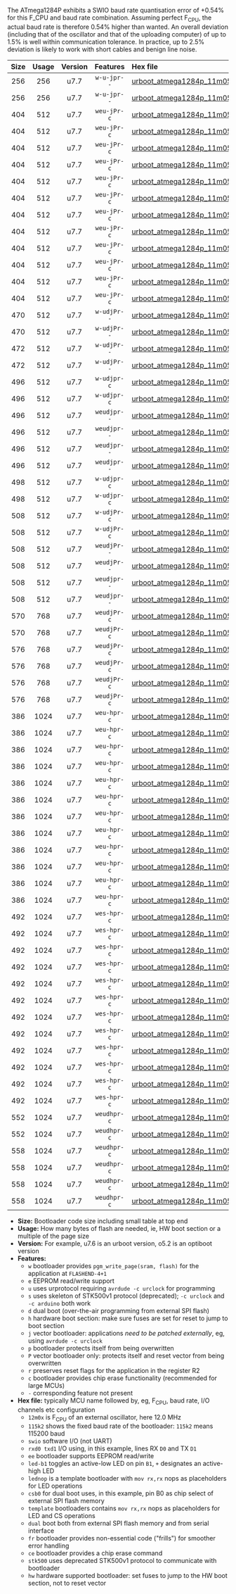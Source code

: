 The ATmega1284P exhibits a SWIO baud rate quantisation error of +0.54% for this F_CPU and baud rate combination. Assuming perfect F<sub>CPU</sub>, the actual baud rate is therefore 0.54% higher than wanted. An overall deviation (including that of the oscillator and that of the uploading computer) of up to 1.5% is well within communication tolerance. In practice, up to 2.5% deviation is likely to work with short cables and benign line noise.

|Size|Usage|Version|Features|Hex file|
|:-:|:-:|:-:|:-:|:--|
|256|256|u7.7|`w-u-jpr--`|[urboot_atmega1284p_11m0592x_+250k0_swio_rxd0_txd1.hex](https://raw.githubusercontent.com/stefanrueger/urboot.hex/main/mcus/atmega1284p/external_oscillator/fcpu_11m0592x/br_+250k0/urboot_atmega1284p_11m0592x_+250k0_swio_rxd0_txd1.hex)|
|256|256|u7.7|`w-u-jpr--`|[urboot_atmega1284p_11m0592x_+250k0_swio_rxd2_txd3.hex](https://raw.githubusercontent.com/stefanrueger/urboot.hex/main/mcus/atmega1284p/external_oscillator/fcpu_11m0592x/br_+250k0/urboot_atmega1284p_11m0592x_+250k0_swio_rxd2_txd3.hex)|
|404|512|u7.7|`weu-jPr-c`|[urboot_atmega1284p_11m0592x_+250k0_swio_rxd0_txd1_ee_led+b0_fr_ce.hex](https://raw.githubusercontent.com/stefanrueger/urboot.hex/main/mcus/atmega1284p/external_oscillator/fcpu_11m0592x/br_+250k0/urboot_atmega1284p_11m0592x_+250k0_swio_rxd0_txd1_ee_led+b0_fr_ce.hex)|
|404|512|u7.7|`weu-jPr-c`|[urboot_atmega1284p_11m0592x_+250k0_swio_rxd0_txd1_ee_led+b5_fr_ce.hex](https://raw.githubusercontent.com/stefanrueger/urboot.hex/main/mcus/atmega1284p/external_oscillator/fcpu_11m0592x/br_+250k0/urboot_atmega1284p_11m0592x_+250k0_swio_rxd0_txd1_ee_led+b5_fr_ce.hex)|
|404|512|u7.7|`weu-jPr-c`|[urboot_atmega1284p_11m0592x_+250k0_swio_rxd0_txd1_ee_led+b7_fr_ce.hex](https://raw.githubusercontent.com/stefanrueger/urboot.hex/main/mcus/atmega1284p/external_oscillator/fcpu_11m0592x/br_+250k0/urboot_atmega1284p_11m0592x_+250k0_swio_rxd0_txd1_ee_led+b7_fr_ce.hex)|
|404|512|u7.7|`weu-jPr-c`|[urboot_atmega1284p_11m0592x_+250k0_swio_rxd0_txd1_ee_led+c7_fr_ce.hex](https://raw.githubusercontent.com/stefanrueger/urboot.hex/main/mcus/atmega1284p/external_oscillator/fcpu_11m0592x/br_+250k0/urboot_atmega1284p_11m0592x_+250k0_swio_rxd0_txd1_ee_led+c7_fr_ce.hex)|
|404|512|u7.7|`weu-jPr-c`|[urboot_atmega1284p_11m0592x_+250k0_swio_rxd0_txd1_ee_led+d7_fr_ce.hex](https://raw.githubusercontent.com/stefanrueger/urboot.hex/main/mcus/atmega1284p/external_oscillator/fcpu_11m0592x/br_+250k0/urboot_atmega1284p_11m0592x_+250k0_swio_rxd0_txd1_ee_led+d7_fr_ce.hex)|
|404|512|u7.7|`weu-jPr-c`|[urboot_atmega1284p_11m0592x_+250k0_swio_rxd0_txd1_ee_lednop_fr_ce.hex](https://raw.githubusercontent.com/stefanrueger/urboot.hex/main/mcus/atmega1284p/external_oscillator/fcpu_11m0592x/br_+250k0/urboot_atmega1284p_11m0592x_+250k0_swio_rxd0_txd1_ee_lednop_fr_ce.hex)|
|404|512|u7.7|`weu-jPr-c`|[urboot_atmega1284p_11m0592x_+250k0_swio_rxd2_txd3_ee_led+b0_fr_ce.hex](https://raw.githubusercontent.com/stefanrueger/urboot.hex/main/mcus/atmega1284p/external_oscillator/fcpu_11m0592x/br_+250k0/urboot_atmega1284p_11m0592x_+250k0_swio_rxd2_txd3_ee_led+b0_fr_ce.hex)|
|404|512|u7.7|`weu-jPr-c`|[urboot_atmega1284p_11m0592x_+250k0_swio_rxd2_txd3_ee_led+b5_fr_ce.hex](https://raw.githubusercontent.com/stefanrueger/urboot.hex/main/mcus/atmega1284p/external_oscillator/fcpu_11m0592x/br_+250k0/urboot_atmega1284p_11m0592x_+250k0_swio_rxd2_txd3_ee_led+b5_fr_ce.hex)|
|404|512|u7.7|`weu-jPr-c`|[urboot_atmega1284p_11m0592x_+250k0_swio_rxd2_txd3_ee_led+b7_fr_ce.hex](https://raw.githubusercontent.com/stefanrueger/urboot.hex/main/mcus/atmega1284p/external_oscillator/fcpu_11m0592x/br_+250k0/urboot_atmega1284p_11m0592x_+250k0_swio_rxd2_txd3_ee_led+b7_fr_ce.hex)|
|404|512|u7.7|`weu-jPr-c`|[urboot_atmega1284p_11m0592x_+250k0_swio_rxd2_txd3_ee_led+c7_fr_ce.hex](https://raw.githubusercontent.com/stefanrueger/urboot.hex/main/mcus/atmega1284p/external_oscillator/fcpu_11m0592x/br_+250k0/urboot_atmega1284p_11m0592x_+250k0_swio_rxd2_txd3_ee_led+c7_fr_ce.hex)|
|404|512|u7.7|`weu-jPr-c`|[urboot_atmega1284p_11m0592x_+250k0_swio_rxd2_txd3_ee_led+d7_fr_ce.hex](https://raw.githubusercontent.com/stefanrueger/urboot.hex/main/mcus/atmega1284p/external_oscillator/fcpu_11m0592x/br_+250k0/urboot_atmega1284p_11m0592x_+250k0_swio_rxd2_txd3_ee_led+d7_fr_ce.hex)|
|404|512|u7.7|`weu-jPr-c`|[urboot_atmega1284p_11m0592x_+250k0_swio_rxd2_txd3_ee_lednop_fr_ce.hex](https://raw.githubusercontent.com/stefanrueger/urboot.hex/main/mcus/atmega1284p/external_oscillator/fcpu_11m0592x/br_+250k0/urboot_atmega1284p_11m0592x_+250k0_swio_rxd2_txd3_ee_lednop_fr_ce.hex)|
|470|512|u7.7|`w-udjPr--`|[urboot_atmega1284p_11m0592x_+250k0_swio_rxd0_txd1_led+d7_csc7_dual_fr.hex](https://raw.githubusercontent.com/stefanrueger/urboot.hex/main/mcus/atmega1284p/external_oscillator/fcpu_11m0592x/br_+250k0/urboot_atmega1284p_11m0592x_+250k0_swio_rxd0_txd1_led+d7_csc7_dual_fr.hex)|
|470|512|u7.7|`w-udjPr--`|[urboot_atmega1284p_11m0592x_+250k0_swio_rxd2_txd3_led+d7_csc7_dual_fr.hex](https://raw.githubusercontent.com/stefanrueger/urboot.hex/main/mcus/atmega1284p/external_oscillator/fcpu_11m0592x/br_+250k0/urboot_atmega1284p_11m0592x_+250k0_swio_rxd2_txd3_led+d7_csc7_dual_fr.hex)|
|472|512|u7.7|`w-udjPr--`|[urboot_atmega1284p_11m0592x_+250k0_swio_rxd0_txd1_template_dual_fr.hex](https://raw.githubusercontent.com/stefanrueger/urboot.hex/main/mcus/atmega1284p/external_oscillator/fcpu_11m0592x/br_+250k0/urboot_atmega1284p_11m0592x_+250k0_swio_rxd0_txd1_template_dual_fr.hex)|
|472|512|u7.7|`w-udjPr--`|[urboot_atmega1284p_11m0592x_+250k0_swio_rxd2_txd3_template_dual_fr.hex](https://raw.githubusercontent.com/stefanrueger/urboot.hex/main/mcus/atmega1284p/external_oscillator/fcpu_11m0592x/br_+250k0/urboot_atmega1284p_11m0592x_+250k0_swio_rxd2_txd3_template_dual_fr.hex)|
|496|512|u7.7|`w-udjpr-c`|[urboot_atmega1284p_11m0592x_+250k0_swio_rxd0_txd1_led+d7_csc7_dual_fr_ce.hex](https://raw.githubusercontent.com/stefanrueger/urboot.hex/main/mcus/atmega1284p/external_oscillator/fcpu_11m0592x/br_+250k0/urboot_atmega1284p_11m0592x_+250k0_swio_rxd0_txd1_led+d7_csc7_dual_fr_ce.hex)|
|496|512|u7.7|`w-udjpr-c`|[urboot_atmega1284p_11m0592x_+250k0_swio_rxd2_txd3_led+d7_csc7_dual_fr_ce.hex](https://raw.githubusercontent.com/stefanrueger/urboot.hex/main/mcus/atmega1284p/external_oscillator/fcpu_11m0592x/br_+250k0/urboot_atmega1284p_11m0592x_+250k0_swio_rxd2_txd3_led+d7_csc7_dual_fr_ce.hex)|
|496|512|u7.7|`weudjpr--`|[urboot_atmega1284p_11m0592x_+250k0_swio_rxd0_txd1_ee_led+d7_csc7_dual.hex](https://raw.githubusercontent.com/stefanrueger/urboot.hex/main/mcus/atmega1284p/external_oscillator/fcpu_11m0592x/br_+250k0/urboot_atmega1284p_11m0592x_+250k0_swio_rxd0_txd1_ee_led+d7_csc7_dual.hex)|
|496|512|u7.7|`weudjpr--`|[urboot_atmega1284p_11m0592x_+250k0_swio_rxd0_txd1_ee_template_dual.hex](https://raw.githubusercontent.com/stefanrueger/urboot.hex/main/mcus/atmega1284p/external_oscillator/fcpu_11m0592x/br_+250k0/urboot_atmega1284p_11m0592x_+250k0_swio_rxd0_txd1_ee_template_dual.hex)|
|496|512|u7.7|`weudjpr--`|[urboot_atmega1284p_11m0592x_+250k0_swio_rxd2_txd3_ee_led+d7_csc7_dual.hex](https://raw.githubusercontent.com/stefanrueger/urboot.hex/main/mcus/atmega1284p/external_oscillator/fcpu_11m0592x/br_+250k0/urboot_atmega1284p_11m0592x_+250k0_swio_rxd2_txd3_ee_led+d7_csc7_dual.hex)|
|496|512|u7.7|`weudjpr--`|[urboot_atmega1284p_11m0592x_+250k0_swio_rxd2_txd3_ee_template_dual.hex](https://raw.githubusercontent.com/stefanrueger/urboot.hex/main/mcus/atmega1284p/external_oscillator/fcpu_11m0592x/br_+250k0/urboot_atmega1284p_11m0592x_+250k0_swio_rxd2_txd3_ee_template_dual.hex)|
|498|512|u7.7|`w-udjpr-c`|[urboot_atmega1284p_11m0592x_+250k0_swio_rxd0_txd1_template_dual_fr_ce.hex](https://raw.githubusercontent.com/stefanrueger/urboot.hex/main/mcus/atmega1284p/external_oscillator/fcpu_11m0592x/br_+250k0/urboot_atmega1284p_11m0592x_+250k0_swio_rxd0_txd1_template_dual_fr_ce.hex)|
|498|512|u7.7|`w-udjpr-c`|[urboot_atmega1284p_11m0592x_+250k0_swio_rxd2_txd3_template_dual_fr_ce.hex](https://raw.githubusercontent.com/stefanrueger/urboot.hex/main/mcus/atmega1284p/external_oscillator/fcpu_11m0592x/br_+250k0/urboot_atmega1284p_11m0592x_+250k0_swio_rxd2_txd3_template_dual_fr_ce.hex)|
|508|512|u7.7|`w-udjPr-c`|[urboot_atmega1284p_11m0592x_+250k0_swio_rxd0_txd1_led+c7_csb3_dual_fr_ce.hex](https://raw.githubusercontent.com/stefanrueger/urboot.hex/main/mcus/atmega1284p/external_oscillator/fcpu_11m0592x/br_+250k0/urboot_atmega1284p_11m0592x_+250k0_swio_rxd0_txd1_led+c7_csb3_dual_fr_ce.hex)|
|508|512|u7.7|`w-udjPr-c`|[urboot_atmega1284p_11m0592x_+250k0_swio_rxd2_txd3_led+c7_csb3_dual_fr_ce.hex](https://raw.githubusercontent.com/stefanrueger/urboot.hex/main/mcus/atmega1284p/external_oscillator/fcpu_11m0592x/br_+250k0/urboot_atmega1284p_11m0592x_+250k0_swio_rxd2_txd3_led+c7_csb3_dual_fr_ce.hex)|
|508|512|u7.7|`weudjPr--`|[urboot_atmega1284p_11m0592x_+250k0_swio_rxd0_txd1_ee_led+c7_csb3_dual.hex](https://raw.githubusercontent.com/stefanrueger/urboot.hex/main/mcus/atmega1284p/external_oscillator/fcpu_11m0592x/br_+250k0/urboot_atmega1284p_11m0592x_+250k0_swio_rxd0_txd1_ee_led+c7_csb3_dual.hex)|
|508|512|u7.7|`weudjPr--`|[urboot_atmega1284p_11m0592x_+250k0_swio_rxd2_txd3_ee_led+c7_csb3_dual.hex](https://raw.githubusercontent.com/stefanrueger/urboot.hex/main/mcus/atmega1284p/external_oscillator/fcpu_11m0592x/br_+250k0/urboot_atmega1284p_11m0592x_+250k0_swio_rxd2_txd3_ee_led+c7_csb3_dual.hex)|
|508|512|u7.7|`weudjpr--`|[urboot_atmega1284p_11m0592x_+250k0_swio_rxd0_txd1_ee_led+c7_csb3_dual_fr.hex](https://raw.githubusercontent.com/stefanrueger/urboot.hex/main/mcus/atmega1284p/external_oscillator/fcpu_11m0592x/br_+250k0/urboot_atmega1284p_11m0592x_+250k0_swio_rxd0_txd1_ee_led+c7_csb3_dual_fr.hex)|
|508|512|u7.7|`weudjpr--`|[urboot_atmega1284p_11m0592x_+250k0_swio_rxd2_txd3_ee_led+c7_csb3_dual_fr.hex](https://raw.githubusercontent.com/stefanrueger/urboot.hex/main/mcus/atmega1284p/external_oscillator/fcpu_11m0592x/br_+250k0/urboot_atmega1284p_11m0592x_+250k0_swio_rxd2_txd3_ee_led+c7_csb3_dual_fr.hex)|
|570|768|u7.7|`weudjPr-c`|[urboot_atmega1284p_11m0592x_+250k0_swio_rxd0_txd1_ee_led+c7_csb3_dual_fr_ce.hex](https://raw.githubusercontent.com/stefanrueger/urboot.hex/main/mcus/atmega1284p/external_oscillator/fcpu_11m0592x/br_+250k0/urboot_atmega1284p_11m0592x_+250k0_swio_rxd0_txd1_ee_led+c7_csb3_dual_fr_ce.hex)|
|570|768|u7.7|`weudjPr-c`|[urboot_atmega1284p_11m0592x_+250k0_swio_rxd2_txd3_ee_led+c7_csb3_dual_fr_ce.hex](https://raw.githubusercontent.com/stefanrueger/urboot.hex/main/mcus/atmega1284p/external_oscillator/fcpu_11m0592x/br_+250k0/urboot_atmega1284p_11m0592x_+250k0_swio_rxd2_txd3_ee_led+c7_csb3_dual_fr_ce.hex)|
|576|768|u7.7|`weudjPr-c`|[urboot_atmega1284p_11m0592x_+250k0_swio_rxd0_txd1_ee_led+d7_csc7_dual_fr_ce.hex](https://raw.githubusercontent.com/stefanrueger/urboot.hex/main/mcus/atmega1284p/external_oscillator/fcpu_11m0592x/br_+250k0/urboot_atmega1284p_11m0592x_+250k0_swio_rxd0_txd1_ee_led+d7_csc7_dual_fr_ce.hex)|
|576|768|u7.7|`weudjPr-c`|[urboot_atmega1284p_11m0592x_+250k0_swio_rxd0_txd1_ee_template_dual_fr_ce.hex](https://raw.githubusercontent.com/stefanrueger/urboot.hex/main/mcus/atmega1284p/external_oscillator/fcpu_11m0592x/br_+250k0/urboot_atmega1284p_11m0592x_+250k0_swio_rxd0_txd1_ee_template_dual_fr_ce.hex)|
|576|768|u7.7|`weudjPr-c`|[urboot_atmega1284p_11m0592x_+250k0_swio_rxd2_txd3_ee_led+d7_csc7_dual_fr_ce.hex](https://raw.githubusercontent.com/stefanrueger/urboot.hex/main/mcus/atmega1284p/external_oscillator/fcpu_11m0592x/br_+250k0/urboot_atmega1284p_11m0592x_+250k0_swio_rxd2_txd3_ee_led+d7_csc7_dual_fr_ce.hex)|
|576|768|u7.7|`weudjPr-c`|[urboot_atmega1284p_11m0592x_+250k0_swio_rxd2_txd3_ee_template_dual_fr_ce.hex](https://raw.githubusercontent.com/stefanrueger/urboot.hex/main/mcus/atmega1284p/external_oscillator/fcpu_11m0592x/br_+250k0/urboot_atmega1284p_11m0592x_+250k0_swio_rxd2_txd3_ee_template_dual_fr_ce.hex)|
|386|1024|u7.7|`weu-hpr-c`|[urboot_atmega1284p_11m0592x_+250k0_swio_rxd0_txd1_ee_led+b0_fr_ce_hw.hex](https://raw.githubusercontent.com/stefanrueger/urboot.hex/main/mcus/atmega1284p/external_oscillator/fcpu_11m0592x/br_+250k0/urboot_atmega1284p_11m0592x_+250k0_swio_rxd0_txd1_ee_led+b0_fr_ce_hw.hex)|
|386|1024|u7.7|`weu-hpr-c`|[urboot_atmega1284p_11m0592x_+250k0_swio_rxd0_txd1_ee_led+b5_fr_ce_hw.hex](https://raw.githubusercontent.com/stefanrueger/urboot.hex/main/mcus/atmega1284p/external_oscillator/fcpu_11m0592x/br_+250k0/urboot_atmega1284p_11m0592x_+250k0_swio_rxd0_txd1_ee_led+b5_fr_ce_hw.hex)|
|386|1024|u7.7|`weu-hpr-c`|[urboot_atmega1284p_11m0592x_+250k0_swio_rxd0_txd1_ee_led+b7_fr_ce_hw.hex](https://raw.githubusercontent.com/stefanrueger/urboot.hex/main/mcus/atmega1284p/external_oscillator/fcpu_11m0592x/br_+250k0/urboot_atmega1284p_11m0592x_+250k0_swio_rxd0_txd1_ee_led+b7_fr_ce_hw.hex)|
|386|1024|u7.7|`weu-hpr-c`|[urboot_atmega1284p_11m0592x_+250k0_swio_rxd0_txd1_ee_led+c7_fr_ce_hw.hex](https://raw.githubusercontent.com/stefanrueger/urboot.hex/main/mcus/atmega1284p/external_oscillator/fcpu_11m0592x/br_+250k0/urboot_atmega1284p_11m0592x_+250k0_swio_rxd0_txd1_ee_led+c7_fr_ce_hw.hex)|
|386|1024|u7.7|`weu-hpr-c`|[urboot_atmega1284p_11m0592x_+250k0_swio_rxd0_txd1_ee_led+d7_fr_ce_hw.hex](https://raw.githubusercontent.com/stefanrueger/urboot.hex/main/mcus/atmega1284p/external_oscillator/fcpu_11m0592x/br_+250k0/urboot_atmega1284p_11m0592x_+250k0_swio_rxd0_txd1_ee_led+d7_fr_ce_hw.hex)|
|386|1024|u7.7|`weu-hpr-c`|[urboot_atmega1284p_11m0592x_+250k0_swio_rxd0_txd1_ee_lednop_fr_ce_hw.hex](https://raw.githubusercontent.com/stefanrueger/urboot.hex/main/mcus/atmega1284p/external_oscillator/fcpu_11m0592x/br_+250k0/urboot_atmega1284p_11m0592x_+250k0_swio_rxd0_txd1_ee_lednop_fr_ce_hw.hex)|
|386|1024|u7.7|`weu-hpr-c`|[urboot_atmega1284p_11m0592x_+250k0_swio_rxd2_txd3_ee_led+b0_fr_ce_hw.hex](https://raw.githubusercontent.com/stefanrueger/urboot.hex/main/mcus/atmega1284p/external_oscillator/fcpu_11m0592x/br_+250k0/urboot_atmega1284p_11m0592x_+250k0_swio_rxd2_txd3_ee_led+b0_fr_ce_hw.hex)|
|386|1024|u7.7|`weu-hpr-c`|[urboot_atmega1284p_11m0592x_+250k0_swio_rxd2_txd3_ee_led+b5_fr_ce_hw.hex](https://raw.githubusercontent.com/stefanrueger/urboot.hex/main/mcus/atmega1284p/external_oscillator/fcpu_11m0592x/br_+250k0/urboot_atmega1284p_11m0592x_+250k0_swio_rxd2_txd3_ee_led+b5_fr_ce_hw.hex)|
|386|1024|u7.7|`weu-hpr-c`|[urboot_atmega1284p_11m0592x_+250k0_swio_rxd2_txd3_ee_led+b7_fr_ce_hw.hex](https://raw.githubusercontent.com/stefanrueger/urboot.hex/main/mcus/atmega1284p/external_oscillator/fcpu_11m0592x/br_+250k0/urboot_atmega1284p_11m0592x_+250k0_swio_rxd2_txd3_ee_led+b7_fr_ce_hw.hex)|
|386|1024|u7.7|`weu-hpr-c`|[urboot_atmega1284p_11m0592x_+250k0_swio_rxd2_txd3_ee_led+c7_fr_ce_hw.hex](https://raw.githubusercontent.com/stefanrueger/urboot.hex/main/mcus/atmega1284p/external_oscillator/fcpu_11m0592x/br_+250k0/urboot_atmega1284p_11m0592x_+250k0_swio_rxd2_txd3_ee_led+c7_fr_ce_hw.hex)|
|386|1024|u7.7|`weu-hpr-c`|[urboot_atmega1284p_11m0592x_+250k0_swio_rxd2_txd3_ee_led+d7_fr_ce_hw.hex](https://raw.githubusercontent.com/stefanrueger/urboot.hex/main/mcus/atmega1284p/external_oscillator/fcpu_11m0592x/br_+250k0/urboot_atmega1284p_11m0592x_+250k0_swio_rxd2_txd3_ee_led+d7_fr_ce_hw.hex)|
|386|1024|u7.7|`weu-hpr-c`|[urboot_atmega1284p_11m0592x_+250k0_swio_rxd2_txd3_ee_lednop_fr_ce_hw.hex](https://raw.githubusercontent.com/stefanrueger/urboot.hex/main/mcus/atmega1284p/external_oscillator/fcpu_11m0592x/br_+250k0/urboot_atmega1284p_11m0592x_+250k0_swio_rxd2_txd3_ee_lednop_fr_ce_hw.hex)|
|492|1024|u7.7|`wes-hpr-c`|[urboot_atmega1284p_11m0592x_+250k0_swio_rxd0_txd1_ee_led+b0_fr_ce_stk500_hw.hex](https://raw.githubusercontent.com/stefanrueger/urboot.hex/main/mcus/atmega1284p/external_oscillator/fcpu_11m0592x/br_+250k0/urboot_atmega1284p_11m0592x_+250k0_swio_rxd0_txd1_ee_led+b0_fr_ce_stk500_hw.hex)|
|492|1024|u7.7|`wes-hpr-c`|[urboot_atmega1284p_11m0592x_+250k0_swio_rxd0_txd1_ee_led+b5_fr_ce_stk500_hw.hex](https://raw.githubusercontent.com/stefanrueger/urboot.hex/main/mcus/atmega1284p/external_oscillator/fcpu_11m0592x/br_+250k0/urboot_atmega1284p_11m0592x_+250k0_swio_rxd0_txd1_ee_led+b5_fr_ce_stk500_hw.hex)|
|492|1024|u7.7|`wes-hpr-c`|[urboot_atmega1284p_11m0592x_+250k0_swio_rxd0_txd1_ee_led+b7_fr_ce_stk500_hw.hex](https://raw.githubusercontent.com/stefanrueger/urboot.hex/main/mcus/atmega1284p/external_oscillator/fcpu_11m0592x/br_+250k0/urboot_atmega1284p_11m0592x_+250k0_swio_rxd0_txd1_ee_led+b7_fr_ce_stk500_hw.hex)|
|492|1024|u7.7|`wes-hpr-c`|[urboot_atmega1284p_11m0592x_+250k0_swio_rxd0_txd1_ee_led+c7_fr_ce_stk500_hw.hex](https://raw.githubusercontent.com/stefanrueger/urboot.hex/main/mcus/atmega1284p/external_oscillator/fcpu_11m0592x/br_+250k0/urboot_atmega1284p_11m0592x_+250k0_swio_rxd0_txd1_ee_led+c7_fr_ce_stk500_hw.hex)|
|492|1024|u7.7|`wes-hpr-c`|[urboot_atmega1284p_11m0592x_+250k0_swio_rxd0_txd1_ee_led+d7_fr_ce_stk500_hw.hex](https://raw.githubusercontent.com/stefanrueger/urboot.hex/main/mcus/atmega1284p/external_oscillator/fcpu_11m0592x/br_+250k0/urboot_atmega1284p_11m0592x_+250k0_swio_rxd0_txd1_ee_led+d7_fr_ce_stk500_hw.hex)|
|492|1024|u7.7|`wes-hpr-c`|[urboot_atmega1284p_11m0592x_+250k0_swio_rxd0_txd1_ee_lednop_fr_ce_stk500_hw.hex](https://raw.githubusercontent.com/stefanrueger/urboot.hex/main/mcus/atmega1284p/external_oscillator/fcpu_11m0592x/br_+250k0/urboot_atmega1284p_11m0592x_+250k0_swio_rxd0_txd1_ee_lednop_fr_ce_stk500_hw.hex)|
|492|1024|u7.7|`wes-hpr-c`|[urboot_atmega1284p_11m0592x_+250k0_swio_rxd2_txd3_ee_led+b0_fr_ce_stk500_hw.hex](https://raw.githubusercontent.com/stefanrueger/urboot.hex/main/mcus/atmega1284p/external_oscillator/fcpu_11m0592x/br_+250k0/urboot_atmega1284p_11m0592x_+250k0_swio_rxd2_txd3_ee_led+b0_fr_ce_stk500_hw.hex)|
|492|1024|u7.7|`wes-hpr-c`|[urboot_atmega1284p_11m0592x_+250k0_swio_rxd2_txd3_ee_led+b5_fr_ce_stk500_hw.hex](https://raw.githubusercontent.com/stefanrueger/urboot.hex/main/mcus/atmega1284p/external_oscillator/fcpu_11m0592x/br_+250k0/urboot_atmega1284p_11m0592x_+250k0_swio_rxd2_txd3_ee_led+b5_fr_ce_stk500_hw.hex)|
|492|1024|u7.7|`wes-hpr-c`|[urboot_atmega1284p_11m0592x_+250k0_swio_rxd2_txd3_ee_led+b7_fr_ce_stk500_hw.hex](https://raw.githubusercontent.com/stefanrueger/urboot.hex/main/mcus/atmega1284p/external_oscillator/fcpu_11m0592x/br_+250k0/urboot_atmega1284p_11m0592x_+250k0_swio_rxd2_txd3_ee_led+b7_fr_ce_stk500_hw.hex)|
|492|1024|u7.7|`wes-hpr-c`|[urboot_atmega1284p_11m0592x_+250k0_swio_rxd2_txd3_ee_led+c7_fr_ce_stk500_hw.hex](https://raw.githubusercontent.com/stefanrueger/urboot.hex/main/mcus/atmega1284p/external_oscillator/fcpu_11m0592x/br_+250k0/urboot_atmega1284p_11m0592x_+250k0_swio_rxd2_txd3_ee_led+c7_fr_ce_stk500_hw.hex)|
|492|1024|u7.7|`wes-hpr-c`|[urboot_atmega1284p_11m0592x_+250k0_swio_rxd2_txd3_ee_led+d7_fr_ce_stk500_hw.hex](https://raw.githubusercontent.com/stefanrueger/urboot.hex/main/mcus/atmega1284p/external_oscillator/fcpu_11m0592x/br_+250k0/urboot_atmega1284p_11m0592x_+250k0_swio_rxd2_txd3_ee_led+d7_fr_ce_stk500_hw.hex)|
|492|1024|u7.7|`wes-hpr-c`|[urboot_atmega1284p_11m0592x_+250k0_swio_rxd2_txd3_ee_lednop_fr_ce_stk500_hw.hex](https://raw.githubusercontent.com/stefanrueger/urboot.hex/main/mcus/atmega1284p/external_oscillator/fcpu_11m0592x/br_+250k0/urboot_atmega1284p_11m0592x_+250k0_swio_rxd2_txd3_ee_lednop_fr_ce_stk500_hw.hex)|
|552|1024|u7.7|`weudhpr-c`|[urboot_atmega1284p_11m0592x_+250k0_swio_rxd0_txd1_ee_led+c7_csb3_dual_fr_ce_hw.hex](https://raw.githubusercontent.com/stefanrueger/urboot.hex/main/mcus/atmega1284p/external_oscillator/fcpu_11m0592x/br_+250k0/urboot_atmega1284p_11m0592x_+250k0_swio_rxd0_txd1_ee_led+c7_csb3_dual_fr_ce_hw.hex)|
|552|1024|u7.7|`weudhpr-c`|[urboot_atmega1284p_11m0592x_+250k0_swio_rxd2_txd3_ee_led+c7_csb3_dual_fr_ce_hw.hex](https://raw.githubusercontent.com/stefanrueger/urboot.hex/main/mcus/atmega1284p/external_oscillator/fcpu_11m0592x/br_+250k0/urboot_atmega1284p_11m0592x_+250k0_swio_rxd2_txd3_ee_led+c7_csb3_dual_fr_ce_hw.hex)|
|558|1024|u7.7|`weudhpr-c`|[urboot_atmega1284p_11m0592x_+250k0_swio_rxd0_txd1_ee_led+d7_csc7_dual_fr_ce_hw.hex](https://raw.githubusercontent.com/stefanrueger/urboot.hex/main/mcus/atmega1284p/external_oscillator/fcpu_11m0592x/br_+250k0/urboot_atmega1284p_11m0592x_+250k0_swio_rxd0_txd1_ee_led+d7_csc7_dual_fr_ce_hw.hex)|
|558|1024|u7.7|`weudhpr-c`|[urboot_atmega1284p_11m0592x_+250k0_swio_rxd0_txd1_ee_template_dual_fr_ce_hw.hex](https://raw.githubusercontent.com/stefanrueger/urboot.hex/main/mcus/atmega1284p/external_oscillator/fcpu_11m0592x/br_+250k0/urboot_atmega1284p_11m0592x_+250k0_swio_rxd0_txd1_ee_template_dual_fr_ce_hw.hex)|
|558|1024|u7.7|`weudhpr-c`|[urboot_atmega1284p_11m0592x_+250k0_swio_rxd2_txd3_ee_led+d7_csc7_dual_fr_ce_hw.hex](https://raw.githubusercontent.com/stefanrueger/urboot.hex/main/mcus/atmega1284p/external_oscillator/fcpu_11m0592x/br_+250k0/urboot_atmega1284p_11m0592x_+250k0_swio_rxd2_txd3_ee_led+d7_csc7_dual_fr_ce_hw.hex)|
|558|1024|u7.7|`weudhpr-c`|[urboot_atmega1284p_11m0592x_+250k0_swio_rxd2_txd3_ee_template_dual_fr_ce_hw.hex](https://raw.githubusercontent.com/stefanrueger/urboot.hex/main/mcus/atmega1284p/external_oscillator/fcpu_11m0592x/br_+250k0/urboot_atmega1284p_11m0592x_+250k0_swio_rxd2_txd3_ee_template_dual_fr_ce_hw.hex)|

- **Size:** Bootloader code size including small table at top end
- **Usage:** How many bytes of flash are needed, ie, HW boot section or a multiple of the page size
- **Version:** For example, u7.6 is an urboot version, o5.2 is an optiboot version
- **Features:**
  + `w` bootloader provides `pgm_write_page(sram, flash)` for the application at `FLASHEND-4+1`
  + `e` EEPROM read/write support
  + `u` uses urprotocol requiring `avrdude -c urclock` for programming
  + `s` uses skeleton of STK500v1 protocol (deprecated); `-c urclock` and `-c arduino` both work
  + `d` dual boot (over-the-air programming from external SPI flash)
  + `h` hardware boot section: make sure fuses are set for reset to jump to boot section
  + `j` vector bootloader: applications *need to be patched externally*, eg, using `avrdude -c urclock`
  + `p` bootloader protects itself from being overwritten
  + `P` vector bootloader only: protects itself and reset vector from being overwritten
  + `r` preserves reset flags for the application in the register R2
  + `c` bootloader provides chip erase functionality (recommended for large MCUs)
  + `-` corresponding feature not present
- **Hex file:** typically MCU name followed by, eg, F<sub>CPU</sub>, baud rate, I/O channels etc configuration
  + `12m0x` is F<sub>CPU</sub> of an external oscillator, here 12.0 MHz
  + `115k2` shows the fixed baud rate of the bootloader: `115k2` means 115200 baud
  + `swio` software I/O (not UART)
  + `rxd0 txd1` I/O using, in this example, lines RX `D0` and TX `D1`
  + `ee` bootloader supports EEPROM read/write
  + `led-b1` toggles an active-low LED on pin `B1`, `+` designates an active-high LED
  + `lednop` is a template bootloader with `mov rx,rx` nops as placeholders for LED operations
  + `csb0` for dual boot uses, in this example, pin B0 as chip select of external SPI flash memory
  + `template` bootloaders contains `mov rx,rx` nops as placeholders for LED and CS operations
  + `dual` boot both from external SPI flash memory and from serial interface
  + `fr` bootloader provides non-essential code ("frills") for smoother error handling
  + `ce` bootloader provides a chip erase command
  + `stk500` uses deprecated STK500v1 protocol to communicate with bootloader
  + `hw` hardware supported bootloader: set fuses to jump to the HW boot section, not to reset vector
